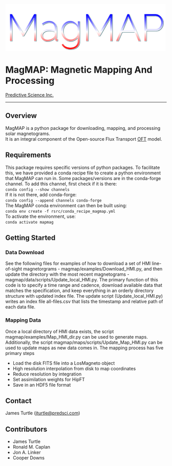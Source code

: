 <img width=500 src="doc/magmap_logo.png" alt="HipFT" />  

# MagMAP: Magnetic Mapping And Processing
    
[Predictive Science Inc.](https://www.predsci.com)  
 
--------------------------------  

## Overview  
  
MagMAP is a python package for downloading, mapping, and processing solar magnetograms.  
It is an integral component 
of the Open-source Flux Transport [OFT](https://github.com/predsci/OFT) model.  

## Requirements

This package requires specific versions of python packages.
To facilitate this, we have provided a conda recipe file to 
create a python environment that MagMAP can run in.
Some packages/versions are in the conda-forge channel. 
To add this channel, first check if it is there:  
`conda config --show channels`  
If it is not there, add conda-forge:  
`conda config --append channels conda-forge`  
The MagMAP conda environment can then be built using:  
`conda env create -f rsrc/conda_recipe_magmap.yml`  
To activate the environment, use:  
`conda activate mapmag`  
  

## Getting Started
### Data Download
See the following files for examples of how to download a set of HMI line-of-sight
magnetorgrams - magmap/examples/Download_HMI.py, and then update the directory with
the most recent magnetograms - magmap/data/scripts/Update_local_HMI.py.  The primary 
function of this code is to specify a time range and cadence, download 
available data that matches the specification, and keep everything in an orderly
directory structure with updated index file.  The update script (Update_local_HMI.py)
writes an index file all-files.csv that lists the timestamp and relative path of 
each data file.

### Mapping Data
Once a local directory of HMI data exists, the script magmap/examples/Map_HMI_dir.py
can be used to generate maps.  Additionally, the script 
magmap/maps/scripts/Update_Map_HMI.py can be used to update maps as new data comes 
in.  The mapping process has five primary steps
- Load the disk FITS file into a LosMagneto object
- High resolution interpolation from disk to map coordinates
- Reduce resolution by integration
- Set assimilation weights for HipFT
- Save in an HDF5 file format

## Contact

James Turtle ([jturtle@predsci.com](mailto:jturtle@predsci.com))

## Contributors

- James Turtle
- Ronald M. Caplan
- Jon A. Linker
- Cooper Downs
